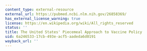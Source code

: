 ```yaml
---
content_type: external-resource
external_url: https://pubmed.ncbi.nlm.nih.gov/26858369/
has_external_license_warning: true
license: https://en.wikipedia.org/wiki/All_rights_reserved
status: ''
title: The United States' Piecemeal Approach to Vaccine Policy
uid: 6a246533-17cb-493e-acf5-aadeda6d0191
wayback_url: ''
---
```

